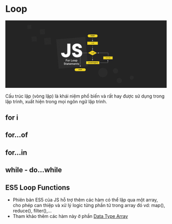 # Loop

![](../images/js-loop-banner.webp)

Cấu trúc lặp (vòng lặp) là khái niệm phổ biến và rất hay được sử dụng trong lập trình, xuất hiện trong mọi ngôn ngữ lập trình.

## for i

## for...of

## for...in

## while - do...while

## ES5 Loop Functions

- Phiên bản ES5 của JS hỗ trợ thêm các hàm có thể lặp qua một array, cho phép can thiệp và xử lý logic từng phần tử trong array đó vd: map(), reduce(), filter(),...
- Tham khảo thêm các hàm này ở phần [Data Type Array](/2_Programs/Stage2/3_javascript/04_data-types/08_array.md)
